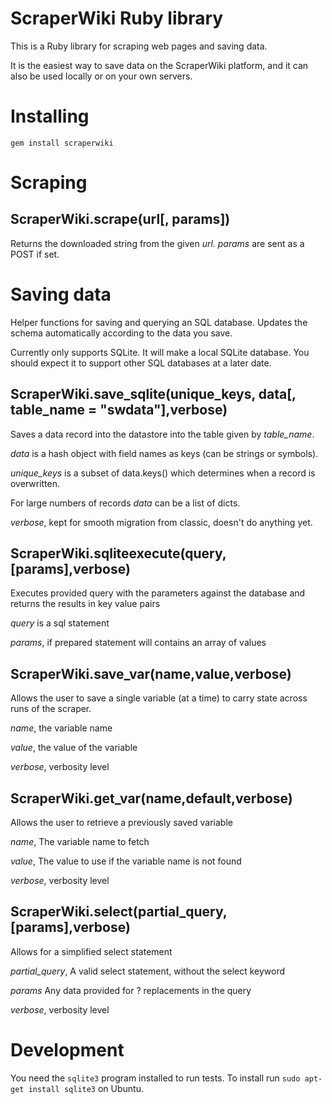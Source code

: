 ScraperWiki Ruby library
========================

This is a Ruby library for scraping web pages and saving data.

It is the easiest way to save data on the ScraperWiki platform, and it
can also be used locally or on your own servers.


Installing
==========

```
gem install scraperwiki
```

Scraping
========

ScraperWiki.scrape(url[, params])
---------------------------------

Returns the downloaded string from the given *url*. *params* are sent as a POST if set.


Saving data
===========

Helper functions for saving and querying an SQL database. Updates the schema
automatically according to the data you save.

Currently only supports SQLite. It will make a local SQLite database.
You should expect it to support other SQL databases at a later date.


ScraperWiki.save\_sqlite(unique\_keys, data[, table\_name = "swdata"],verbose)
-------------------------------------------------------------------

Saves a data record into the datastore into the table given
by *table_name*.

*data* is a hash object with field names as keys (can be strings or symbols).

*unique_keys* is a subset of data.keys() which determines when a record is
overwritten.

For large numbers of records *data* can be a list of dicts.

*verbose*, kept for smooth migration from classic, doesn't do anything yet.

ScraperWiki.sqliteexecute(query,[params],verbose)
---------------------------------

Executes provided query with the parameters against the database and returns the results in key value pairs

*query* is a sql statement

*params*, if prepared statement will contains an array of values

ScraperWiki.save\_var(name,value,verbose)
---------------------------------
Allows the user to save a single variable (at a time) to carry state across runs of the scraper.

*name*, the variable name

*value*, the value of the variable

*verbose*, verbosity level

ScraperWiki.get\_var(name,default,verbose)
---------------------------------
Allows the user to retrieve a previously saved variable

*name*, The variable name to fetch

*value*, The value to use if the variable name is not found

*verbose*, verbosity level

ScraperWiki.select(partial\_query,[params],verbose)
---------------------------------
Allows for a simplified select statement

*partial_query*, A valid select statement, without the select keyword

*params* Any data provided for ? replacements in the query

*verbose*, verbosity level

Development
===========

You need the `sqlite3` program installed to run tests. To install run `sudo apt-get install sqlite3` on Ubuntu.
